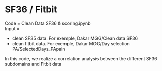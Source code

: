 # SF36 / Fitbit

Code = Clean Data SF36 & scoring.ipynb  
Input = 
- clean SF35 data. For exemple, Dakar MGG/Clean data SF36
- clean fitbit data. For exemple, Dakar MGG/Day selection PA/SelectedDays_PApain  

In this code, we realize a correlation analysis between the different SF36 subdomains and Fitbit data
